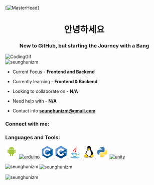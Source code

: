 [![MasterHead]([![image](https://github.com/user-attachments/assets/3698b4cd-ba35-4cef-a409-f570240a51ea)](https://i.kym-cdn.com/entries/icons/original/000/040/642/terrifiednootnoot.jpg))]
<h1 align ="center">안녕하세요</h1>
<h3 align="center">New to GitHub, but starting the Journey with a Bang</h3>
<img align="right" alt="CodingGif" width="600" src="https://video-private-assets.canva.com/VAFRbsmoWwc/v/db540a253d.gif?exp=1720890240000&cf-ck=5461wbMLh_TG9Xtt6m_6PKJZ9M-jcOnpn5bWh3SdL98&cf-sig=p3NFa7-EaMlNfDIIbYaGPwjq17_qP6wEUvGBKOs4ww0&cf-sig-kid=CO7cCjZ_YiI=&sig=VQMQRpVbvZ5Jrt-fuGfc5JavC3_4Yog0nsZ4pzzW88k&sig-kid=GzFgFdhXD-Q=">

<p align="left"> <img src="https://komarev.com/ghpvc/?username=seunghunizm&label=Profile%20views&color=0e75b6&style=flat" alt="seunghunizm" /> </p>

- Current Focus - **Frontend and Backend**

- Currently learning - **Frontend & Backend**

- Looking to collaborate on - **N/A**

- Need help with - **N/A**

- Contact info **seunghunizm@gmail.com**

<h3 align="left">Connect with me:</h3>
<p align="left">
</p>

<h3 align="left">Languages and Tools:</h3>
<p align="left"> <a href="https://developer.android.com" target="_blank" rel="noreferrer"> <img src="https://raw.githubusercontent.com/devicons/devicon/master/icons/android/android-original-wordmark.svg" alt="android" width="40" height="40"/> </a> <a href="https://www.arduino.cc/" target="_blank" rel="noreferrer"> <img src="https://cdn.worldvectorlogo.com/logos/arduino-1.svg" alt="arduino" width="40" height="40"/> </a> <a href="https://www.cprogramming.com/" target="_blank" rel="noreferrer"> <img src="https://raw.githubusercontent.com/devicons/devicon/master/icons/c/c-original.svg" alt="c" width="40" height="40"/> </a> <a href="https://www.w3schools.com/cpp/" target="_blank" rel="noreferrer"> <img src="https://raw.githubusercontent.com/devicons/devicon/master/icons/cplusplus/cplusplus-original.svg" alt="cplusplus" width="40" height="40"/> </a> <a href="https://www.java.com" target="_blank" rel="noreferrer"> <img src="https://raw.githubusercontent.com/devicons/devicon/master/icons/java/java-original.svg" alt="java" width="40" height="40"/> </a> <a href="https://www.linux.org/" target="_blank" rel="noreferrer"> <img src="https://raw.githubusercontent.com/devicons/devicon/master/icons/linux/linux-original.svg" alt="linux" width="40" height="40"/> </a> <a href="https://www.python.org" target="_blank" rel="noreferrer"> <img src="https://raw.githubusercontent.com/devicons/devicon/master/icons/python/python-original.svg" alt="python" width="40" height="40"/> </a> <a href="https://unity.com/" target="_blank" rel="noreferrer"> <img src="https://www.vectorlogo.zone/logos/unity3d/unity3d-icon.svg" alt="unity" width="40" height="40"/> </a> </p>

<p><img align="left" src="https://github-readme-stats.vercel.app/api/top-langs?username=seunghunizm&show_icons=true&locale=en&layout=compact" alt="seunghunizm" /></p>

<p>&nbsp;<img align="center" src="https://github-readme-stats.vercel.app/api?username=seunghunizm&show_icons=true&locale=en" alt="seunghunizm" /></p>

<p><img align="center" src="https://github-readme-streak-stats.herokuapp.com/?user=seunghunizm&" alt="seunghunizm" /></p>
